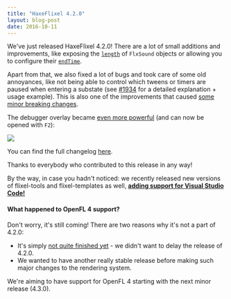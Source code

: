 ```yaml
---
title: "HaxeFlixel 4.2.0"
layout: blog-post
date: 2016-10-11
---
```


We've just released HaxeFlixel 4.2.0! There are a lot of small additions and improvements, like exposing the [`length`](http://api.haxeflixel.com/flixel/system/FlxSound.html?#length) of `FlxSound` objects or allowing you to configure their [`endTime`](http://api.haxeflixel.com/flixel/system/FlxSound.html?#endTime).

Apart from that, we also fixed a lot of bugs and took care of some old annoyances, like not being able to control which tweens or timers are paused when entering a substate (see [#1934](https://github.com/HaxeFlixel/flixel/pull/1934) for a detailed explanation + usage example). This is also one of the improvements that caused [some minor breaking changes](http://haxeflixel.com/documentation/upgrade-guide-4-0-0/).

The debugger overlay became [even more powerful](https://github.com/HaxeFlixel/flixel/pull/1862) (and can now be opened with `F2`):

![](http://haxeflixel.com/images/blog/debuggerInteraction.gif)

You can find the full changelog [here](https://github.com/HaxeFlixel/flixel/blob/4.2.0/CHANGELOG.md).

Thanks to everybody who contributed to this release in any way!

By the way, in case you hadn't noticed: we recently released new versions of flixel-tools and flixel-templates as well, [**adding support for Visual Studio Code!**](http://haxeflixel.com/documentation/visual-studio-code/)

#### What happened to OpenFL 4 support?

Don't worry, it's still coming! There are two reasons why it's not a part of 4.2.0:

- It's simply [not quite finished yet](https://github.com/HaxeFlixel/flixel/pull/1940) - we didn't want to delay the release of 4.2.0.
- We wanted to have another really stable release before making such major changes to the rendering system.

We're aiming to have support for OpenFL 4 starting with the next minor release (4.3.0).